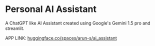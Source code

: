 # Personal AI Assistant

A ChatGPT like AI Assistant created using Google's Gemini 1.5 pro and streamlit.

APP LINK: [huggingface.co/spaces/arun-s/ai_assistant](https://huggingface.co/spaces/arun-s/ai_assistant)
